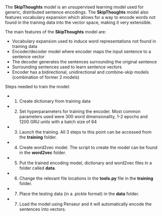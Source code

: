 The **SkipThoughts** model is an unsupervised learning model used for generic, distributed sentence encodings. The **SkipThoughts** model also features vocabulary expansion which allows for a way to encode words not found in the training data into the vector space, making it very extensible.

The main features of the **SkipThoughts** model are:

- Vocabulary expansion used to induce word representations not found in training data
- Encoder/decoder model where encoder maps the input sentence to a sentence vector
- The decoder generates the sentences surrounding the original sentence
- Surrounding sentences used to learn sentence vectors
- Encoder has a bidirectional, unidirectional and combine-skip models (combination of former 2 models)

Steps needed to train the model:

- 1. Create dictionary from training data
- 2. Set hyperparameters for training the encoder. Most common parameters used were 300 word dimensionality, 1-2 epochs and 1200 GRU units with a batch size of 64
- 3. Launch the training. All 3 steps to this point can be accessed from the **training** folder. 
- 4. Create word2vec model. The script to create the model can be found in the **word2vec** folder.
- 5. Put the trained encoding model, dictionary and word2vec files in a folder called **data**.
- 6. Change the relevant file locations in the **tools.py** file in the **training** folder.
- 7. Place the testing data (in a .pickle format) in the **data** folder.
- 7. Load the model using Penseur and it will automatically encode the sentences into vectors.



